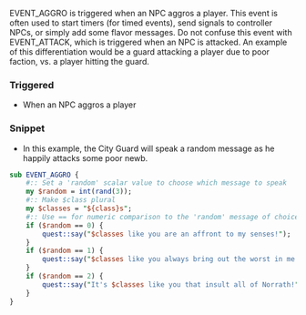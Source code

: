 EVENT_AGGRO is triggered when an NPC aggros a player.  This event is often used to start timers (for timed events), send signals to controller NPCs, or simply add some flavor messages.  Do not confuse this event with EVENT_ATTACK, which is triggered when an NPC is attacked.  An example of this differentiation would be a guard attacking a player due to poor faction, vs. a player hitting the guard.

### Triggered

* When an NPC aggros a player

### Snippet

* In this example, the City Guard will speak a random message as he happily attacks some poor newb.

```perl
sub EVENT_AGGRO {
	#:: Set a 'random' scalar value to choose which message to speak
	my $random = int(rand(3));
	#:: Make $class plural
	my $classes = "${class}s";
	#:: Use == for numeric comparison to the 'random' message of choice
	if ($random == 0) {
		quest::say("$classes like you are an affront to my senses!");
	}
	if ($random == 1) {
		quest::say("$classes like you always bring out the worst in me!");
	}
	if ($random == 2) {
		quest::say("It's $classes like you that insult all of Norrath!");
	}
}
```
